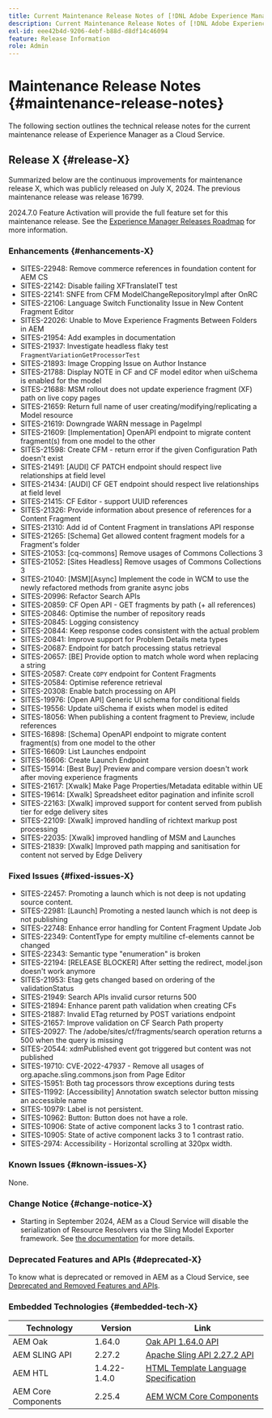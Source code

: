 ```yaml
---
title: Current Maintenance Release Notes of [!DNL Adobe Experience Manager] as a Cloud Service.
description: Current Maintenance Release Notes of [!DNL Adobe Experience Manager] as a Cloud Service.
exl-id: eee42b4d-9206-4ebf-b88d-d8df14c46094
feature: Release Information
role: Admin
---
```

# Maintenance Release Notes {#maintenance-release-notes}

The following section outlines the technical release notes for the current maintenance release of Experience Manager as a Cloud Service.

## Release X {#release-X}

Summarized below are the continuous improvements for maintenance release X, which was publicly released on July X, 2024. The previous maintenance release was release 16799.

2024.7.0 Feature Activation will provide the full feature set for this maintenance release. See the [Experience Manager Releases Roadmap](https://experienceleague.adobe.com/en/docs/experience-manager-release-information/aem-release-updates/update-releases-roadmap) for more information.

### Enhancements {#enhancements-X}

* SITES-22948: Remove commerce references in foundation content for AEM CS
* SITES-22142: Disable failing XFTranslateIT test
* SITES-22141: SNFE from CFM ModelChangeRepositoryImpl after OnRC
* SITES-22106: Language Switch Functionality Issue in New Content Fragment Editor
* SITES-22026: Unable to Move Experience Fragments Between Folders in AEM
* SITES-21954: Add examples in documentation
* SITES-21937: Investigate headless flaky test `FragmentVariationGetProcessorTest`
* SITES-21893: Image Cropping Issue on Author Instance
* SITES-21788: Display NOTE in CF and CF model editor when uiSchema is enabled for the model
* SITES-21688: MSM rollout does not update experience fragment (XF) path on live copy pages
* SITES-21659: Return full name of user creating/modifying/replicating a Model resource
* SITES-21619: Downgrade WARN message in PageImpl
* SITES-21609: [Implementation] OpenAPI endpoint to migrate content fragment(s) from one model to the other
* SITES-21598: Create CFM - return error if the given Configuration Path doesn't exist
* SITES-21491: [AUDI] CF PATCH endpoint should respect live relationships at field level
* SITES-21434: [AUDI] CF GET endpoint should respect live relationships at field level
* SITES-21415: CF Editor - support UUID references
* SITES-21326: Provide information about presence of references for a Content Fragment
* SITES-21310: Add id of Content Fragment in translations API response
* SITES-21265: [Schema] Get allowed content fragment models for a Fragment's folder
* SITES-21053: [cq-commons] Remove usages of Commons Collections 3
* SITES-21052: [Sites Headless] Remove usages of Commons Collections 3
* SITES-21040: [MSM][Async] Implement the code in WCM to use the newly refactored methods from granite async jobs
* SITES-20996: Refactor Search APIs
* SITES-20859: CF Open API - GET fragments by path (+ all references)
* SITES-20846: Optimise the number of repository reads
* SITES-20845: Logging consistency
* SITES-20844: Keep response codes consistent with the actual problem
* SITES-20841: Improve support for Problem Details meta types
* SITES-20687: Endpoint for batch processing status retrieval
* SITES-20657: [BE] Provide option to match whole word when replacing a string
* SITES-20587: Create `COPY` endpoint for Content Fragments
* SITES-20584: Optimise reference retrieval
* SITES-20308: Enable batch processing on API
* SITES-19976: [Open API] Generic UI schema for conditional fields
* SITES-19556:	Update uiSchema if exists when model is edited
* SITES-18056: When publishing a content fragment to Preview, include references
* SITES-16898: [Schema] OpenAPI endpoint to migrate content fragment(s) from one model to the other
* SITES-16609: List Launches endpoint
* SITES-16606: Create Launch Endpoint
* SITES-15914: [Best Buy] Preview and compare version doesn't work after moving experience fragments
* SITES-21617: [Xwalk] Make Page Properties/Metadata editable within UE
* SITES-19614: [Xwalk] Spreadsheet editor pagination and infinite scroll
* SITES-22163: [Xwalk] improved support for content served from publish tier for edge delivery sites
* SITES-22109: [Xwalk] improved handling of richtext markup post processing
* SITES-22035: [Xwalk] improved handling of MSM and Launches
* SITES-21839: [Xwalk] Improved path mapping and sanitisation for content not served by Edge Delivery

### Fixed Issues {#fixed-issues-X}

* SITES-22457: Promoting a launch which is not deep is not updating source content.
* SITES-22981: [Launch] Promoting a nested launch which is not deep is not publishing
* SITES-22748: Enhance error handling for Content Fragment Update Job
* SITES-22349: ContentType for empty multiline cf-elements cannot be changed
* SITES-22343: Semantic type "enumeration" is broken
* SITES-22194: [RELEASE BLOCKER] After setting the redirect, model.json doesn't work anymore
* SITES-21953: Etag gets changed based on ordering of the validationStatus
* SITES-21949: Search APIs invalid cursor returns 500
* SITES-21894: Enhance parent path validation when creating CFs
* SITES-21887: Invalid ETag returned by POST variations endpoint
* SITES-21657: Improve validation on CF Search Path property
* SITES-20927: The /adobe/sites/cf/fragments/search operation returns a 500 when the query is missing
* SITES-20544: xdmPublished event got triggered but content was not published
* SITES-19710: CVE-2022-47937 - Remove all usages of org.apache.sling.commons.json from Page Editor
* SITES-15951: Both tag processors throw exceptions during tests
* SITES-11992: [Accessibility] Annotation swatch selector button missing an accessible name
* SITES-10979: Label is not persistent.
* SITES-10962: Button: Button does not have a role.
* SITES-10906: State of active component lacks 3 to 1 contrast ratio.
* SITES-10905: State of active component lacks 3 to 1 contrast ratio.
* SITES-2974: Accessibility - Horizontal scrolling at 320px width.

### Known Issues {#known-issues-X}

None.

### Change Notice {#change-notice-X}

* Starting in September 2024, AEM as a Cloud Service will disable the serialization of Resource Resolvers via the Sling Model Exporter framework. See [the documentation](/help/implementing/developing/hybrid/disallow-the-serialization-of-resourceresolvers-via-sling-model-exporter.md) for more details.

### Deprecated Features and APIs {#deprecated-X}

To know what is deprecated or removed in AEM as a Cloud Service, see [Deprecated and Removed Features and APIs](/help/release-notes/deprecated-removed-features.md).

### Embedded Technologies {#embedded-tech-X}

|Technology|Version|Link|
|---|---|---|
|AEM Oak | 1.64.0|[Oak API 1.64.0 API](https://www.javadoc.io/doc/org.apache.jackrabbit/oak-api/1.64.0/index.html)| 
|AEM SLING API | 2.27.2 |[Apache Sling API 2.27.2 API](https://www.javadoc.io/doc/org.apache.sling/org.apache.sling.api/latest/index.html)|
|AEM HTL| 1.4.22-1.4.0 |[HTML Template Language Specification](https://github.com/adobe/htl-spec)|
|AEM Core Components| 2.25.4|[AEM WCM Core Components](https://github.com/adobe/aem-core-wcm-components)|
